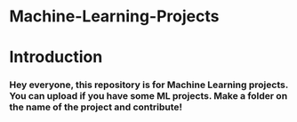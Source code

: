 # Machine-Learning-Projects
# Introduction
### Hey everyone, this repository is for **Machine Learning** projects. You can upload if you have some ML projects. Make a folder on the name of the project and contribute!

